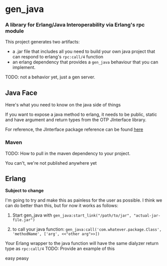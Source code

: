 gen_java
========

### A library for Erlang/Java Interoperability via Erlang's rpc module

This project generates two artifacts:
* a .jar file that includes all you need to build your own java project that can respond to erlang's `rpc:call/4` function
* an erlang dependency that provides a `gen_java` behaviour that you can implement.

TODO: not a behavior yet, just a gen server.

## Java Face

Here's what you need to know on the java side of things

If you want to expose a java method to erlang, it needs to be public,
static and have argument and return types from the OTP JInterface
library.

For reference, the JInterface package reference can be found
[here](http://www.erlang.org/doc/apps/jinterface/java/com/ericsson/otp/erlang/package-summary.html)


### Maven

TODO: How to pull in the maven dependency to your project.

You can't, we're not published anywhere yet

## Erlang

**Subject to change**

I'm going to try and make this as painless for the user as possible. I
think we can do better than this, but for now it works as follows:

1. Start gen_java with `gen_java:start_link("/path/to/jar", "actual-jar-file.jar")`

2. to call your java function: `gen_java:call('com.whatever.package.Class', 'methodName', ['arg', <<"other arg">>])`

Your Erlang wrapper to the java function will have the same dialyzer return type as `rpc:call/4`
TODO: Provide an example of this

easy peasy
